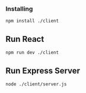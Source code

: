 ### Installing
```
npm install ./client
```
## Run React
```
npm run dev ./client
```
## Run Express Server
```
node ./client/server.js
```
